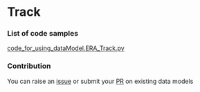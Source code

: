 # Track

### List of code samples 

<!-- 50-List of code -->

<!-- [code entry](link) -->
[code_for_using_dataModel.ERA_Track.py](https://github.com/smart-data-models/dataModel.ERA/blob/master/Track/code/code_for_using_dataModel.ERA_Track.py)


<!-- /50-List of code -->

### Contribution
You can raise an [issue](https://github.com/smart-data-models/dataModel.ERA/issues) or submit your [PR](https://github.com/smart-data-models/dataModel.ERA/pulls) on existing data models
